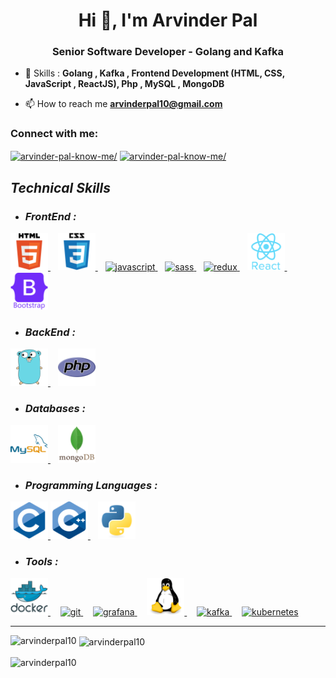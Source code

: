 <h1 align="center">Hi 👋, I'm Arvinder Pal</h1>
<h3 align="center">Senior Software Developer - Golang and Kafka</h3>

- 💬 Skills : **Golang , Kafka , Frontend Development (HTML, CSS, JavaScript , ReactJS), Php , MySQL , MongoDB**

- 📫 How to reach me **arvinderpal10@gmail.com**

<h3 align="left">Connect with me:</h3>
<p align="left">
<a href="https://linkedin.com/in/arvinder-pal-know-me/" target="blank" title="LinkedIn profile"><img align="center" src="https://raw.githubusercontent.com/rahuldkjain/github-profile-readme-generator/master/src/images/icons/Social/linked-in-alt.svg" alt="arvinder-pal-know-me/" height="40" width="70" /></a>
<a href="https://www.teacheron.com/tutor/8h6P" target="blank" title="Teacher-On profile"><img align="center" src="https://assets2.teacheron.com/resources/assets/img/customImages/teacheronLogoOnly.png?t=1664102538504" alt="arvinder-pal-know-me/" height="40" width="70" /></a>
</p>


<h2><i>Technical Skills</i></h2>

- <h3><i> FrontEnd :</i></h3>
<p> 
<a href="https://www.w3.org/html/" target="_blank" rel="noreferrer"> <img src="https://raw.githubusercontent.com/devicons/devicon/master/icons/html5/html5-original-wordmark.svg" alt="html5" width="60" height="60"/> </a>
&nbsp;&nbsp;
<a href="https://www.w3schools.com/css/" target="_blank" rel="noreferrer"> <img src="https://raw.githubusercontent.com/devicons/devicon/master/icons/css3/css3-original-wordmark.svg" alt="css3" width="60" height="60"/> </a> &nbsp;&nbsp;
 <a href="https://developer.mozilla.org/en-US/docs/Web/JavaScript" target="_blank" rel="noreferrer"> <img src="https://www.akademus.es/blog/wp-content/uploads/2018/07/java.png" alt="javascript" width="60" height="60"/> </a>
 &nbsp;&nbsp;
<a href="https://sass-lang.com" target="_blank" rel="noreferrer"> <img src="https://th.bing.com/th/id/OIP.yTHZn03tmHatIKkLU-xtKwHaHa?rs=1&pid=ImgDetMain" alt="sass" width="70" height="70"/> </a> 
&nbsp;&nbsp;
<a href="https://redux.js.org" target="_blank" rel="noreferrer"> <img src="https://raw.githubusercontent.com/reactjs/redux/24bab8f05987542ffd186c19400a80f12f717492/logo/logo.png" alt="redux" width="60" height="60"/> </a>&nbsp;&nbsp; 
<a href="https://reactjs.org/" target="_blank" rel="noreferrer"> <img src="https://raw.githubusercontent.com/devicons/devicon/master/icons/react/react-original-wordmark.svg" alt="react" width="60" height="60"/> </a>&nbsp;&nbsp;
<a href="https://getbootstrap.com" target="_blank" rel="noreferrer" title="BootStrap"> <img src="https://raw.githubusercontent.com/devicons/devicon/master/icons/bootstrap/bootstrap-plain-wordmark.svg" alt="bootstrap" width="60" height="60"/> 
</a>
</p>


- <h3><i> BackEnd :</i></h3>
<p>
<a href="https://golang.org" target="_blank" rel="noreferrer"> <img src="https://raw.githubusercontent.com/devicons/devicon/master/icons/go/go-original.svg" alt="go" width="60" height="60"/> </a>&nbsp;&nbsp;
<a href="https://www.php.net" target="_blank" rel="noreferrer"> <img src="https://raw.githubusercontent.com/devicons/devicon/master/icons/php/php-original.svg" alt="php" width="60" height="60"/> </a>  
</p>


- <h3><i> Databases :</i></h3>
<p>
 <a href="https://www.mysql.com/" target="_blank" rel="noreferrer"> <img src="https://raw.githubusercontent.com/devicons/devicon/master/icons/mysql/mysql-original-wordmark.svg" alt="mysql" width="60" height="60"/> </a>
 </a>&nbsp;&nbsp;
 <a href="https://www.mongodb.com/" target="_blank" rel="noreferrer"> <img src="https://raw.githubusercontent.com/devicons/devicon/master/icons/mongodb/mongodb-original-wordmark.svg" alt="mongodb" width="60" height="60"/> </a> 
</p>

- <h3><i> Programming Languages :</i></h3>
<p>
<a href="https://www.cprogramming.com/" target="_blank" rel="noreferrer"> 
<img src="https://raw.githubusercontent.com/devicons/devicon/master/icons/c/c-original.svg" alt="c" width="60" height="60"/> </a> <a href="https://www.w3schools.com/cpp/" target="_blank" rel="noreferrer"> <img src="https://raw.githubusercontent.com/devicons/devicon/master/icons/cplusplus/cplusplus-original.svg" alt="cplusplus" width="60" height="60"/> </a> &nbsp;&nbsp;
<a href="https://www.python.org" target="_blank" rel="noreferrer"> <img src="https://raw.githubusercontent.com/devicons/devicon/master/icons/python/python-original.svg" alt="python" width="60" height="60"/> </a> 
 
</p>
 

 
- <h3><i> Tools :</i></h3>
<p>
<a href="https://www.docker.com/" target="_blank" rel="noreferrer"> <img src="https://raw.githubusercontent.com/devicons/devicon/master/icons/docker/docker-original-wordmark.svg" alt="docker" width="60" height="60"/> </a>  &nbsp;&nbsp;&nbsp;
<a href="https://git-scm.com/" target="_blank" rel="noreferrer"> <img src="https://www.vectorlogo.zone/logos/git-scm/git-scm-icon.svg" alt="git" width="60" height="60"/> </a> &nbsp;&nbsp;&nbsp;
<a href="https://grafana.com" target="_blank" rel="noreferrer"> <img src="https://www.vectorlogo.zone/logos/grafana/grafana-icon.svg" alt="grafana" width="60" height="60"/> </a>&nbsp;&nbsp;&nbsp;
<a href="https://www.linux.org/" target="_blank" rel="noreferrer"> <img src="https://raw.githubusercontent.com/devicons/devicon/master/icons/linux/linux-original.svg" alt="linux" width="60" height="60"/> </a>
&nbsp;&nbsp;&nbsp;
<a href="https://kafka.apache.org/" target="_blank" rel="noreferrer"> <img src="https://www.vectorlogo.zone/logos/apache_kafka/apache_kafka-icon.svg" alt="kafka" width="60" height="60"/> </a> 
&nbsp;&nbsp;&nbsp;
<a href="https://kubernetes.io" target="_blank" rel="noreferrer"> <img src="https://www.vectorlogo.zone/logos/kubernetes/kubernetes-icon.svg" alt="kubernetes" width="60" height="60"/> </a>   
</p>

<hr>
<p><img align="left" src="https://github-readme-stats.vercel.app/api/top-langs?username=arvinderpal10&show_icons=true&locale=en&layout=compact" alt="arvinderpal10" /></p>

<p>&nbsp;<img align="center" src="https://github-readme-stats.vercel.app/api?username=arvinderpal10&show_icons=true&locale=en" alt="arvinderpal10" /></p>

<p><img align="center" src="https://github-readme-streak-stats.herokuapp.com/?user=arvinderpal10&" alt="arvinderpal10" /></p>

